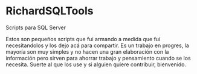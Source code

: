 # RichardSQLTools

Scripts para SQL Server

Estos son pequeños scripts que fui armando a medida que fui necesitandolos y los dejo acá para compartir.
Es un trabajo en progres, la mayoría son muy simples y no hacen una gran elaboración con la información pero sirven para ahorrar trabajo y pensamiento cuando se los necesita. Suerte al que los use y si alguien quiere contribuir, bienvenido.
